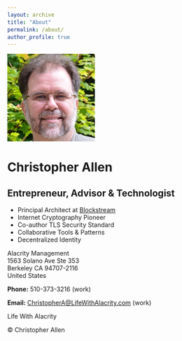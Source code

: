 ```yaml
---
layout: archive
title: "About"
permalink: /about/
author_profile: true
---
```



![Christopher Allen](./assets/images/christophera.jpg)

Christopher Allen
=================

Entrepreneur, Advisor & Technologist
------------------------------------

* Principal Architect at [Blockstream](https://blockstream.com/)
* Internet Cryptography Pioneer
* Co-author TLS Security Standard
* Collaborative Tools & Patterns
* Decentralized Identity

Alacrity Management  
1563 Solano Ave Ste 353  
Berkeley CA 94707-2116  
United States

**Phone:** 510-373-3216 (work)

**Email:** [ChristopherA@LifeWithAlacrity.com](mailto:ChristopherA@LifeWithAlacrity.com) (work)

Life With Alacrity

© Christopher Allen